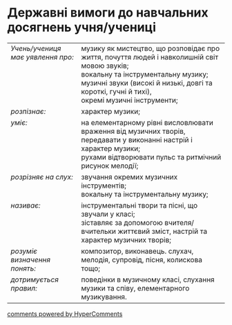 <div id="hypercomments_widget" class="js-hypercomments-widget invisible"></div>

# Державні вимоги до навчальних досягнень учня/учениці

<table>
<tbody>
  <tr>
    <td style="vertical-align:top !important;">
<i>Учень/учениця має уявлення про:</i><br></td>
<td>музику як мистецтво, що розповідає про життя, почуття людей і навколишній світ мовою звуків; <br>
вокальну та інструментальну музику; музичні звуки (високі й низькі, довгі та короткі, гучні й тихі), <br>
окремі музичні інструменти;
</td>
</tr>
<tr>
    <td style="vertical-align:top !important;">
<i>розпізнає:</i><br></td>
<td>характер музики;</td>
</tr>
<tr>
    <td style="vertical-align:top !important;">
<i>уміє:</i><br></td>
<td>на елементарному рівні висловлювати враження від музичних творів, передавати у виконанні настрій і характер музики; <br>
рухами відтворювати пульс та ритмічний рисунок мелодії;</td>
</tr>
<tr>    
    <td style="vertical-align:top !important;">
<i>розрізняє на слух:</i><br></td>
<td>звучання окремих музичних інструментів; <br>
вокальну та інструментальну музику;</td>
</tr>
<tr>
    <td style="vertical-align:top !important;">
<i>називає:</i><br></td>
<td>інструментальні твори та пісні, що звучали у класі;<br>
зіставляє за допомогою вчителя/вчительки життєвий зміст, настрій та характер музичних творів; </td>
</tr>
<tr>
    <td style="vertical-align:top !important;">
<i>розуміє визначення понять:</i></td>
<td style="vertical-align:top !important;">композитор, виконавець.  слухач, мелодія, супровід, пісня, колискова тощо;</td>
</tr>
<tr>
<td style="vertical-align:top !important;">
<i>дотримується правил:</i><br></td>
<td>поведінки в музичному класі, слухання музики та співу, елементарного музикування.</td>
</tr>
</tbody>
</table>

<div class="js-hypercomments-container">
    <a href="http://hypercomments.com" class="hc-link" title="comments widget">comments powered by HyperComments</a>
</div>